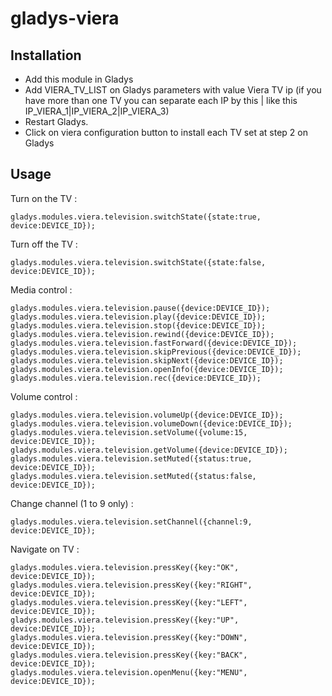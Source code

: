 # gladys-viera

## Installation

* Add this module in Gladys
* Add VIERA_TV_LIST on Gladys parameters with value Viera TV ip (if you have more than one TV you can separate each IP by this | like this IP_VIERA_1|IP_VIERA_2|IP_VIERA_3)
* Restart Gladys.
* Click on viera configuration button to install each TV set at step 2 on Gladys

## Usage 

Turn on the TV :
```
gladys.modules.viera.television.switchState({state:true, device:DEVICE_ID});
```
Turn off the TV :
```
gladys.modules.viera.television.switchState({state:false, device:DEVICE_ID});
```
Media control :
```
gladys.modules.viera.television.pause({device:DEVICE_ID});
gladys.modules.viera.television.play({device:DEVICE_ID});
gladys.modules.viera.television.stop({device:DEVICE_ID});
gladys.modules.viera.television.rewind({device:DEVICE_ID});
gladys.modules.viera.television.fastForward({device:DEVICE_ID});
gladys.modules.viera.television.skipPrevious({device:DEVICE_ID});
gladys.modules.viera.television.skipNext({device:DEVICE_ID});
gladys.modules.viera.television.openInfo({device:DEVICE_ID});
gladys.modules.viera.television.rec({device:DEVICE_ID});
```
Volume control :
```
gladys.modules.viera.television.volumeUp({device:DEVICE_ID});
gladys.modules.viera.television.volumeDown({device:DEVICE_ID});
gladys.modules.viera.television.setVolume({volume:15, device:DEVICE_ID});
gladys.modules.viera.television.getVolume({device:DEVICE_ID});
gladys.modules.viera.television.setMuted({status:true, device:DEVICE_ID});
gladys.modules.viera.television.setMuted({status:false, device:DEVICE_ID});
```
Change channel (1 to 9 only) :
```
gladys.modules.viera.television.setChannel({channel:9, device:DEVICE_ID});
```
Navigate on TV :
```
gladys.modules.viera.television.pressKey({key:"OK", device:DEVICE_ID});
gladys.modules.viera.television.pressKey({key:"RIGHT", device:DEVICE_ID});
gladys.modules.viera.television.pressKey({key:"LEFT", device:DEVICE_ID});
gladys.modules.viera.television.pressKey({key:"UP", device:DEVICE_ID});
gladys.modules.viera.television.pressKey({key:"DOWN", device:DEVICE_ID});
gladys.modules.viera.television.pressKey({key:"BACK", device:DEVICE_ID});
gladys.modules.viera.television.openMenu({key:"MENU", device:DEVICE_ID});
```